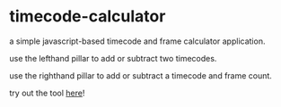 # timecode-calculator

a simple javascript-based timecode and frame calculator application.

use the lefthand pillar to add or subtract two timecodes.

use the righthand pillar to add or subtract a timecode and frame count.

try out the tool [here](https://prestonmohr.github.io/timecode-calculator/)!
